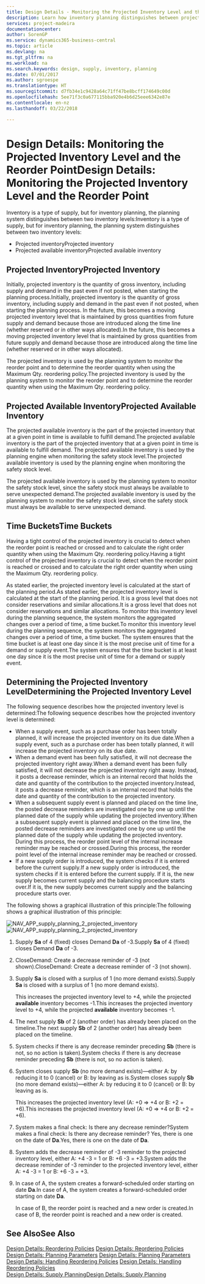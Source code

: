```yaml
---
title: Design Details - Monitoring the Projected Inventory Level and the Reorder Point | Microsoft Docs
description: Learn how inventory planning distinguishes between projected inventory and projected available inventory levels.
services: project-madeira
documentationcenter: 
author: SorenGP
ms.service: dynamics365-business-central
ms.topic: article
ms.devlang: na
ms.tgt_pltfrm: na
ms.workload: na
ms.search.keywords: design, supply, inventory, planning
ms.date: 07/01/2017
ms.author: sgroespe
ms.translationtype: HT
ms.sourcegitcommit: d7fb34e1c9428a64c71ff47be8bcff174649c00d
ms.openlocfilehash: 5ee71f3c0a677115bba920e4b6d25eee6342e87e
ms.contentlocale: en-nz
ms.lasthandoff: 03/22/2018

---
```

# <a name="design-details-monitoring-the-projected-inventory-level-and-the-reorder-point"></a><span data-ttu-id="26e49-103">Design Details: Monitoring the Projected Inventory Level and the Reorder Point</span><span class="sxs-lookup"><span data-stu-id="26e49-103">Design Details: Monitoring the Projected Inventory Level and the Reorder Point</span></span>
<span data-ttu-id="26e49-104">Inventory is a type of supply, but for inventory planning, the planning system distinguishes between two inventory levels:</span><span class="sxs-lookup"><span data-stu-id="26e49-104">Inventory is a type of supply, but for inventory planning, the planning system distinguishes between two inventory levels:</span></span>  

* <span data-ttu-id="26e49-105">Projected inventory</span><span class="sxs-lookup"><span data-stu-id="26e49-105">Projected inventory</span></span>  
* <span data-ttu-id="26e49-106">Projected available inventory</span><span class="sxs-lookup"><span data-stu-id="26e49-106">Projected available inventory</span></span>  

## <a name="projected-inventory"></a><span data-ttu-id="26e49-107">Projected Inventory</span><span class="sxs-lookup"><span data-stu-id="26e49-107">Projected Inventory</span></span>  
<span data-ttu-id="26e49-108">Initially, projected inventory is the quantity of gross inventory, including supply and demand in the past even if not posted, when starting the planning process.</span><span class="sxs-lookup"><span data-stu-id="26e49-108">Initially, projected inventory is the quantity of gross inventory, including supply and demand in the past even if not posted, when starting the planning process.</span></span> <span data-ttu-id="26e49-109">In the future, this becomes a moving projected inventory level that is maintained by gross quantities from future supply and demand because those are introduced along the time line (whether reserved or in other ways allocated).</span><span class="sxs-lookup"><span data-stu-id="26e49-109">In the future, this becomes a moving projected inventory level that is maintained by gross quantities from future supply and demand because those are introduced along the time line (whether reserved or in other ways allocated).</span></span>  

<span data-ttu-id="26e49-110">The projected inventory is used by the planning system to monitor the reorder point and to determine the reorder quantity when using the Maximum Qty. reordering policy.</span><span class="sxs-lookup"><span data-stu-id="26e49-110">The projected inventory is used by the planning system to monitor the reorder point and to determine the reorder quantity when using the Maximum Qty. reordering policy.</span></span>  

## <a name="projected-available-inventory"></a><span data-ttu-id="26e49-111">Projected Available Inventory</span><span class="sxs-lookup"><span data-stu-id="26e49-111">Projected Available Inventory</span></span>  
<span data-ttu-id="26e49-112">The projected available inventory is the part of the projected inventory that at a given point in time is available to fulfill demand.</span><span class="sxs-lookup"><span data-stu-id="26e49-112">The projected available inventory is the part of the projected inventory that at a given point in time is available to fulfill demand.</span></span> <span data-ttu-id="26e49-113">The projected available inventory is used by the planning engine when monitoring the safety stock level.</span><span class="sxs-lookup"><span data-stu-id="26e49-113">The projected available inventory is used by the planning engine when monitoring the safety stock level.</span></span>  

<span data-ttu-id="26e49-114">The projected available inventory is used by the planning system to monitor the safety stock level, since the safety stock must always be available to serve unexpected demand.</span><span class="sxs-lookup"><span data-stu-id="26e49-114">The projected available inventory is used by the planning system to monitor the safety stock level, since the safety stock must always be available to serve unexpected demand.</span></span>  

## <a name="time-buckets"></a><span data-ttu-id="26e49-115">Time Buckets</span><span class="sxs-lookup"><span data-stu-id="26e49-115">Time Buckets</span></span>  
<span data-ttu-id="26e49-116">Having a tight control of the projected inventory is crucial to detect when the reorder point is reached or crossed and to calculate the right order quantity when using the Maximum Qty. reordering policy.</span><span class="sxs-lookup"><span data-stu-id="26e49-116">Having a tight control of the projected inventory is crucial to detect when the reorder point is reached or crossed and to calculate the right order quantity when using the Maximum Qty. reordering policy.</span></span>  

<span data-ttu-id="26e49-117">As stated earlier, the projected inventory level is calculated at the start of the planning period.</span><span class="sxs-lookup"><span data-stu-id="26e49-117">As stated earlier, the projected inventory level is calculated at the start of the planning period.</span></span> <span data-ttu-id="26e49-118">It is a gross level that does not consider reservations and similar allocations.</span><span class="sxs-lookup"><span data-stu-id="26e49-118">It is a gross level that does not consider reservations and similar allocations.</span></span> <span data-ttu-id="26e49-119">To monitor this inventory level during the planning sequence, the system monitors the aggregated changes over a period of time, a time bucket.</span><span class="sxs-lookup"><span data-stu-id="26e49-119">To monitor this inventory level during the planning sequence, the system monitors the aggregated changes over a period of time, a time bucket.</span></span> <span data-ttu-id="26e49-120">The system ensures that the time bucket is at least one day since it is the most precise unit of time for a demand or supply event.</span><span class="sxs-lookup"><span data-stu-id="26e49-120">The system ensures that the time bucket is at least one day since it is the most precise unit of time for a demand or supply event.</span></span>  

## <a name="determining-the-projected-inventory-level"></a><span data-ttu-id="26e49-121">Determining the Projected Inventory Level</span><span class="sxs-lookup"><span data-stu-id="26e49-121">Determining the Projected Inventory Level</span></span>  
<span data-ttu-id="26e49-122">The following sequence describes how the projected inventory level is determined:</span><span class="sxs-lookup"><span data-stu-id="26e49-122">The following sequence describes how the projected inventory level is determined:</span></span>  

* <span data-ttu-id="26e49-123">When a supply event, such as a purchase order has been totally planned, it will increase the projected inventory on its due date.</span><span class="sxs-lookup"><span data-stu-id="26e49-123">When a supply event, such as a purchase order has been totally planned, it will increase the projected inventory on its due date.</span></span>  
* <span data-ttu-id="26e49-124">When a demand event has been fully satisfied, it will not decrease the projected inventory right away.</span><span class="sxs-lookup"><span data-stu-id="26e49-124">When a demand event has been fully satisfied, it will not decrease the projected inventory right away.</span></span> <span data-ttu-id="26e49-125">Instead, it posts a decrease reminder, which is an internal record that holds the date and quantity of the contribution to the projected inventory.</span><span class="sxs-lookup"><span data-stu-id="26e49-125">Instead, it posts a decrease reminder, which is an internal record that holds the date and quantity of the contribution to the projected inventory.</span></span>  
* <span data-ttu-id="26e49-126">When a subsequent supply event is planned and placed on the time line, the posted decrease reminders are investigated one by one up until the planned date of the supply while updating the projected inventory.</span><span class="sxs-lookup"><span data-stu-id="26e49-126">When a subsequent supply event is planned and placed on the time line, the posted decrease reminders are investigated one by one up until the planned date of the supply while updating the projected inventory.</span></span> <span data-ttu-id="26e49-127">During this process, the reorder point level of the internal increase reminder may be reached or crossed.</span><span class="sxs-lookup"><span data-stu-id="26e49-127">During this process, the reorder point level of the internal increase reminder may be reached or crossed.</span></span>  
* <span data-ttu-id="26e49-128">If a new supply order is introduced, the system checks if it is entered before the current supply.</span><span class="sxs-lookup"><span data-stu-id="26e49-128">If a new supply order is introduced, the system checks if it is entered before the current supply.</span></span> <span data-ttu-id="26e49-129">If it is, the new supply becomes current supply and the balancing procedure starts over.</span><span class="sxs-lookup"><span data-stu-id="26e49-129">If it is, the new supply becomes current supply and the balancing procedure starts over.</span></span>  

<span data-ttu-id="26e49-130">The following shows a graphical illustration of this principle:</span><span class="sxs-lookup"><span data-stu-id="26e49-130">The following shows a graphical illustration of this principle:</span></span>  

<span data-ttu-id="26e49-131">![](media/nav_app_supply_planning_2_projected_inventory.png "NAV_APP_supply_planning_2_projected_inventory")</span><span class="sxs-lookup"><span data-stu-id="26e49-131">![](media/nav_app_supply_planning_2_projected_inventory.png "NAV_APP_supply_planning_2_projected_inventory")</span></span>  

1. <span data-ttu-id="26e49-132">Supply **Sa** of 4 (fixed) closes Demand **Da** of -3.</span><span class="sxs-lookup"><span data-stu-id="26e49-132">Supply **Sa** of 4 (fixed) closes Demand **Da** of -3.</span></span>  
2. <span data-ttu-id="26e49-133">CloseDemand: Create a decrease reminder of -3 (not shown).</span><span class="sxs-lookup"><span data-stu-id="26e49-133">CloseDemand: Create a decrease reminder of -3 (not shown).</span></span>  
3. <span data-ttu-id="26e49-134">Supply **Sa** is closed with a surplus of 1 (no more demand exists).</span><span class="sxs-lookup"><span data-stu-id="26e49-134">Supply **Sa** is closed with a surplus of 1 (no more demand exists).</span></span>  

     <span data-ttu-id="26e49-135">This increases the projected inventory level to +4, while the projected **available** inventory becomes -1.</span><span class="sxs-lookup"><span data-stu-id="26e49-135">This increases the projected inventory level to +4, while the projected **available** inventory becomes -1.</span></span>  

4. <span data-ttu-id="26e49-136">The next supply **Sb** of 2 (another order) has already been placed on the timeline.</span><span class="sxs-lookup"><span data-stu-id="26e49-136">The next supply **Sb** of 2 (another order) has already been placed on the timeline.</span></span>  
5. <span data-ttu-id="26e49-137">System checks if there is any decrease reminder preceding **Sb** (there is not, so no action is taken).</span><span class="sxs-lookup"><span data-stu-id="26e49-137">System checks if there is any decrease reminder preceding **Sb** (there is not, so no action is taken).</span></span>  
6. <span data-ttu-id="26e49-138">System closes supply **Sb** (no more demand exists)—either A: by reducing it to 0 (cancel) or B: by leaving as is.</span><span class="sxs-lookup"><span data-stu-id="26e49-138">System closes supply **Sb** (no more demand exists)—either A: by reducing it to 0 (cancel) or B: by leaving as is.</span></span>  

     <span data-ttu-id="26e49-139">This increases the projected inventory level (A: +0 => +4 or B: +2 = +6).</span><span class="sxs-lookup"><span data-stu-id="26e49-139">This increases the projected inventory level (A: +0 => +4 or B: +2 = +6).</span></span>  

7. <span data-ttu-id="26e49-140">System makes a final check: Is there any decrease reminder?</span><span class="sxs-lookup"><span data-stu-id="26e49-140">System makes a final check: Is there any decrease reminder?</span></span> <span data-ttu-id="26e49-141">Yes, there is one on the date of **Da**.</span><span class="sxs-lookup"><span data-stu-id="26e49-141">Yes, there is one on the date of **Da**.</span></span>  
8. <span data-ttu-id="26e49-142">System adds the decrease reminder of -3 reminder to the projected inventory level, either A: +4 -3 = 1 or B: +6 -3 = +3.</span><span class="sxs-lookup"><span data-stu-id="26e49-142">System adds the decrease reminder of -3 reminder to the projected inventory level, either A: +4 -3 = 1 or B: +6 -3 = +3.</span></span>  
9. <span data-ttu-id="26e49-143">In case of A, the system creates a forward-scheduled order starting on date **Da**.</span><span class="sxs-lookup"><span data-stu-id="26e49-143">In case of A, the system creates a forward-scheduled order starting on date **Da**.</span></span>  

     <span data-ttu-id="26e49-144">In case of B, the reorder point is reached and a new order is created.</span><span class="sxs-lookup"><span data-stu-id="26e49-144">In case of B, the reorder point is reached and a new order is created.</span></span>  

## <a name="see-also"></a><span data-ttu-id="26e49-145">See Also</span><span class="sxs-lookup"><span data-stu-id="26e49-145">See Also</span></span>  
<span data-ttu-id="26e49-146">[Design Details: Reordering Policies](design-details-reordering-policies.md) </span><span class="sxs-lookup"><span data-stu-id="26e49-146">[Design Details: Reordering Policies](design-details-reordering-policies.md) </span></span>  
<span data-ttu-id="26e49-147">[Design Details: Planning Parameters](design-details-planning-parameters.md) </span><span class="sxs-lookup"><span data-stu-id="26e49-147">[Design Details: Planning Parameters](design-details-planning-parameters.md) </span></span>  
<span data-ttu-id="26e49-148">[Design Details: Handling Reordering Policies](design-details-handling-reordering-policies.md) </span><span class="sxs-lookup"><span data-stu-id="26e49-148">[Design Details: Handling Reordering Policies](design-details-handling-reordering-policies.md) </span></span>  
[<span data-ttu-id="26e49-149">Design Details: Supply Planning</span><span class="sxs-lookup"><span data-stu-id="26e49-149">Design Details: Supply Planning</span></span>](design-details-supply-planning.md)

